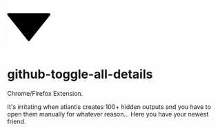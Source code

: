 <img src="https://github.com/GeiserX/github-toggle-all-details/blob/main/icon.png" width="100"/> 

# github-toggle-all-details

Chrome/Firefox Extension.

It's irritating when atlantis creates 100+ hidden outputs and you have to open them manually for whatever reason... Here you have your newest friend.
